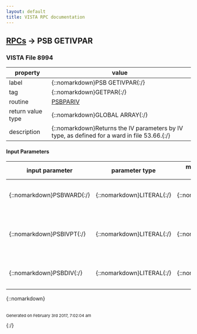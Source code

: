```yaml
---
layout: default
title: VISTA RPC documentation
---
```




## [RPCs](TableOfContent.md) &#8594; PSB GETIVPAR 



### VISTA File 8994 


 property | value 
--- | --- 
 label | {::nomarkdown}PSB GETIVPAR{:/}
 tag | {::nomarkdown}GETPAR{:/}
 routine | [PSBPARIV](http://code.osehra.org/dox/Routine_PSBPARIV_source.html)
 return value type | {::nomarkdown}GLOBAL ARRAY{:/}
 description | {::nomarkdown}Returns the IV parameters by IV type, as defined for a ward in file 53.66.{:/}

#### Input Parameters

| input parameter | parameter type | maximum data length | required | description | 
| --- | --- | --- | --- | --- | 
| {::nomarkdown}PSBWARD{:/} | {::nomarkdown}LITERAL{:/} | {::nomarkdown}10{:/} | {::nomarkdown}true{:/} | {::nomarkdown}The IEN of the ward from file 53.66 or the word 'ALL'.{:/} | 
| {::nomarkdown}PSBIVPT{:/} | {::nomarkdown}LITERAL{:/} | {::nomarkdown}1{:/} | {::nomarkdown}true{:/} | {::nomarkdown}The IV type - 'A' for Additive              'P' for Piggyback              'H' for Hyperal              'C' for Chemo              'S' for Syringe{:/} | 
| {::nomarkdown}PSBDIV{:/} | {::nomarkdown}LITERAL{:/} | {::nomarkdown}1{:/} | {::nomarkdown}true{:/} | {::nomarkdown}^1=IEN of division as in the Ward Location file (File #42){:/} | 

{::nomarkdown} <br/><br/><p style="font-size: 11px">Generated on February 3rd 2017, 7:02:04 am</p>{:/}
